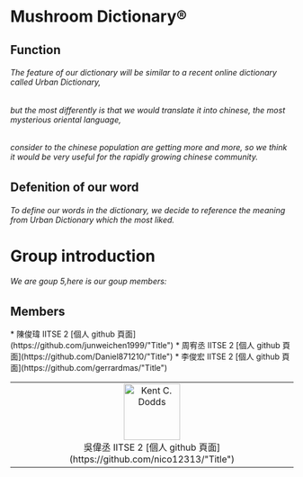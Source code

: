 # Mushroom Dictionary®
## Function 
###### The feature of our dictionary will be similar to a recent online dictionary called Urban Dictionary,
###### but the most differently is that we would translate it into chinese, the most mysterious oriental language,
###### consider to the chinese population are getting more and more, so we think it would be very useful for the rapidly growing chinese community.
## Defenition of our word 
###### To define our words in the dictionary, we decide to reference the meaning from Urban Dictionary which the most liked.
# Group introduction 
###### We are goup 5,here is our goup members: 
## Members


<table><tr><td align="center"><img src="https://www.facebook.com/profile/pic.php?cuid=AYhoRFlAocibibbN781ldYHCLUaaGODJQYYX8SKDxtsuLJm70RYb-S7bdW8m7dQsnxUAT6hnsXoirPBUMlF_2zKOG3l0eW00b23sBWY919cQSdysaWTx2vRvvBC_clzX8ssYCYdFx2jYLnTfXnYyIZ3kwKWsFEDakquXMpUuzATGuPRZF2KFSKvPdyBCC1Q4culcP6Q6johX3PIx2Dpk0OCz19sIF1pUvie-sjBd1WgGqw&square_px=64" width="100px;" alt="Kent C. Dodds"/> <br>吳偉丞   IITSE 2  [個人 github 頁面](https://github.com/nico12313/"Title")</a></td>
* 陳俊瑋   IITSE 2  [個人 github 頁面](https://github.com/junweichen1999/"Title")
* 周宥丞   IITSE 2  [個人 github 頁面](https://github.com/Daniel871210/"Title")
* 李俊宏   IITSE 2  [個人 github 頁面](https://github.com/gerrardmas/"Title")
